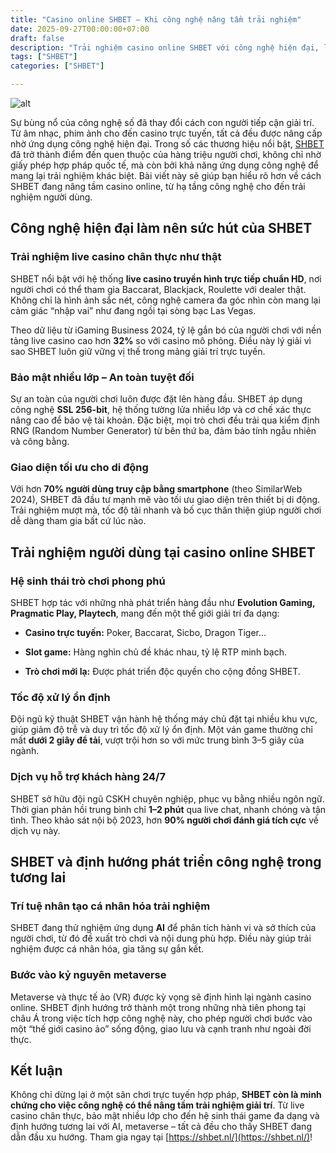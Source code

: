 ```yaml
---
title: "Casino online SHBET – Khi công nghệ nâng tầm trải nghiệm"
date: 2025-09-27T00:00:00+07:00
draft: false
description: "Trải nghiệm casino online SHBET với công nghệ hiện đại, live casino chuẩn HD, bảo mật an toàn và hệ sinh thái game đa dạng cho người chơi toàn cầu."
tags: ["SHBET"]
categories: ["SHBET"]

---
```

![alt](https://i.postimg.cc/grFM74Ck/shbetnl.jpg)

Sự bùng nổ của công nghệ số đã thay đổi cách con người tiếp cận giải trí. Từ âm nhạc, phim ảnh cho đến casino trực tuyến, tất cả đều được nâng cấp nhờ ứng dụng công nghệ hiện đại. Trong số các thương hiệu nổi bật, [SHBET](https://shbet.nl/) đã trở thành điểm đến quen thuộc của hàng triệu người chơi, không chỉ nhờ giấy phép hợp pháp quốc tế, mà còn bởi khả năng ứng dụng công nghệ để mang lại trải nghiệm khác biệt. Bài viết này sẽ giúp bạn hiểu rõ hơn về cách SHBET đang nâng tầm casino online, từ hạ tầng công nghệ cho đến trải nghiệm người dùng.

## Công nghệ hiện đại làm nên sức hút của SHBET

### Trải nghiệm live casino chân thực như thật

SHBET nổi bật với hệ thống **live casino truyền hình trực tiếp chuẩn HD**, nơi người chơi có thể tham gia Baccarat, Blackjack, Roulette với dealer thật. Không chỉ là hình ảnh sắc nét, công nghệ camera đa góc nhìn còn mang lại cảm giác “nhập vai” như đang ngồi tại sòng bạc Las Vegas.

Theo dữ liệu từ iGaming Business 2024, tỷ lệ gắn bó của người chơi với nền tảng live casino cao hơn **32%** so với casino mô phỏng. Điều này lý giải vì sao SHBET luôn giữ vững vị thế trong mảng giải trí trực tuyến.

### Bảo mật nhiều lớp – An toàn tuyệt đối

Sự an toàn của người chơi luôn được đặt lên hàng đầu. SHBET áp dụng công nghệ **SSL 256-bit**, hệ thống tường lửa nhiều lớp và cơ chế xác thực nâng cao để bảo vệ tài khoản. Đặc biệt, mọi trò chơi đều trải qua kiểm định RNG (Random Number Generator) từ bên thứ ba, đảm bảo tính ngẫu nhiên và công bằng.

### Giao diện tối ưu cho di động

Với hơn **70% người dùng truy cập bằng smartphone** (theo SimilarWeb 2024), SHBET đã đầu tư mạnh mẽ vào tối ưu giao diện trên thiết bị di động. Trải nghiệm mượt mà, tốc độ tải nhanh và bố cục thân thiện giúp người chơi dễ dàng tham gia bất cứ lúc nào.

## Trải nghiệm người dùng tại casino online SHBET

### Hệ sinh thái trò chơi phong phú

SHBET hợp tác với những nhà phát triển hàng đầu như **Evolution Gaming, Pragmatic Play, Playtech**, mang đến một thế giới giải trí đa dạng:

  

*   **Casino trực tuyến:** Poker, Baccarat, Sicbo, Dragon Tiger…
    
*   **Slot game:** Hàng nghìn chủ đề khác nhau, tỷ lệ RTP minh bạch.
    
*   **Trò chơi mới lạ:** Được phát triển độc quyền cho cộng đồng SHBET.
    

### Tốc độ xử lý ổn định

Đội ngũ kỹ thuật SHBET vận hành hệ thống máy chủ đặt tại nhiều khu vực, giúp giảm độ trễ và duy trì tốc độ xử lý ổn định. Một ván game thường chỉ mất **dưới 2 giây để tải**, vượt trội hơn so với mức trung bình 3–5 giây của ngành.

### Dịch vụ hỗ trợ khách hàng 24/7

SHBET sở hữu đội ngũ CSKH chuyên nghiệp, phục vụ bằng nhiều ngôn ngữ. Thời gian phản hồi trung bình chỉ **1–2 phút** qua live chat, nhanh chóng và tận tình. Theo khảo sát nội bộ 2023, hơn **90% người chơi đánh giá tích cực** về dịch vụ này.

## SHBET và định hướng phát triển công nghệ trong tương lai

### Trí tuệ nhân tạo cá nhân hóa trải nghiệm

SHBET đang thử nghiệm ứng dụng **AI** để phân tích hành vi và sở thích của người chơi, từ đó đề xuất trò chơi và nội dung phù hợp. Điều này giúp trải nghiệm được cá nhân hóa, gia tăng sự gắn kết.

### Bước vào kỷ nguyên metaverse

Metaverse và thực tế ảo (VR) được kỳ vọng sẽ định hình lại ngành casino online. SHBET định hướng trở thành một trong những nhà tiên phong tại châu Á trong việc tích hợp công nghệ này, cho phép người chơi bước vào một “thế giới casino ảo” sống động, giao lưu và cạnh tranh như ngoài đời thực.

## Kết luận

Không chỉ dừng lại ở một sân chơi trực tuyến hợp pháp, **SHBET còn là minh chứng cho việc công nghệ có thể nâng tầm trải nghiệm giải trí**. Từ live casino chân thực, bảo mật nhiều lớp cho đến hệ sinh thái game đa dạng và định hướng tương lai với AI, metaverse – tất cả đều cho thấy SHBET đang dẫn đầu xu hướng. Tham gia ngay tại [https://shbet.nl/](https://shbet.nl/)!